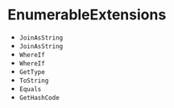 # EnumerableExtensions
- <code>JoinAsString</code>
- <code>JoinAsString</code>
- <code>WhereIf</code>
- <code>WhereIf</code>
- <code>GetType</code>
- <code>ToString</code>
- <code>Equals</code>
- <code>GetHashCode</code>